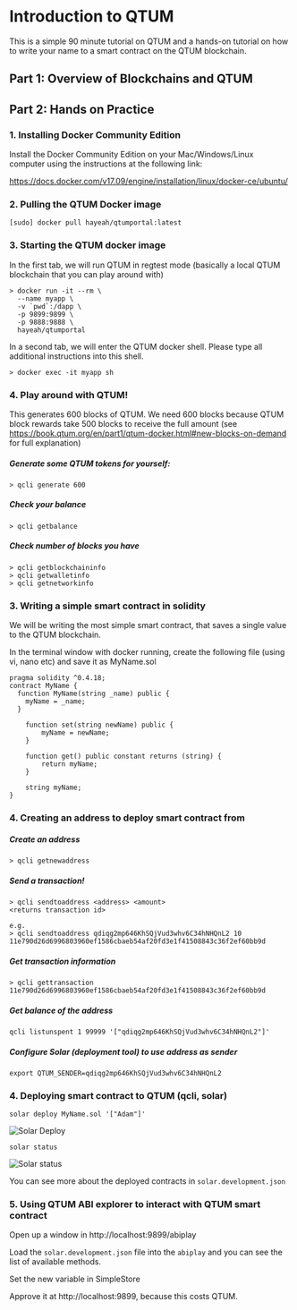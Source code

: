# Introduction to QTUM

This is a simple 90 minute tutorial on QTUM and a hands-on tutorial on how to
write your name to a smart contract on the QTUM blockchain. 

## Part 1: Overview of Blockchains and QTUM


## Part 2: Hands on Practice

### 1. Installing Docker Community Edition

Install the Docker Community Edition on your Mac/Windows/Linux computer using
the instructions at the following link:

https://docs.docker.com/v17.09/engine/installation/linux/docker-ce/ubuntu/

### 2. Pulling the QTUM Docker image

```
[sudo] docker pull hayeah/qtumportal:latest
```

### 3. Starting the QTUM docker image

In the first tab, we will run QTUM in regtest mode (basically a local QTUM
blockchain that you can play around with)

```
> docker run -it --rm \
  --name myapp \
  -v `pwd`:/dapp \
  -p 9899:9899 \
  -p 9888:9888 \
  hayeah/qtumportal
```

In a second tab, we will enter the QTUM docker shell. Please type all
additional instructions into this shell.

```
> docker exec -it myapp sh
```

### 4. Play around with QTUM!

This generates 600 blocks of QTUM. We need 600 blocks because QTUM block
rewards take 500 blocks to receive the full amount (see
https://book.qtum.org/en/part1/qtum-docker.html#new-blocks-on-demand for full
explanation)

##### Generate some QTUM tokens for yourself:
```
> qcli generate 600
```

##### Check your balance
```
> qcli getbalance
```

##### Check number of blocks you have
```
> qcli getblockchaininfo
> qcli getwalletinfo
> qcli getnetworkinfo
```

### 3. Writing a simple smart contract in solidity

We will be writing the most simple smart contract, that saves a single value to
the QTUM blockchain.

In the terminal window with docker running, create the following file (using
vi, nano etc) and save it as MyName.sol

```
pragma solidity ^0.4.18;
contract MyName {
  function MyName(string _name) public {
    myName = _name;
  }

    function set(string newName) public {
        myName = newName;
    }

    function get() public constant returns (string) {
        return myName;
    }

    string myName;
}
```

### 4. Creating an address to deploy smart contract from

##### Create an address
```
> qcli getnewaddress
```

##### Send a transaction!
```
> qcli sendtoaddress <address> <amount>
<returns transaction id>

e.g. 
> qcli sendtoaddress qdiqg2mp646KhSQjVud3whv6C34hNHQnL2 10
11e790d26d6996803960ef1586cbaeb54af20fd3e1f41508843c36f2ef60bb9d
```

##### Get transaction information
```
> qcli gettransaction 11e790d26d6996803960ef1586cbaeb54af20fd3e1f41508843c36f2ef60bb9d
```

##### Get balance of the address
```
qcli listunspent 1 99999 '["qdiqg2mp646KhSQjVud3whv6C34hNHQnL2"]'
```

##### Configure Solar (deployment tool) to use address as sender
```
export QTUM_SENDER=qdiqg2mp646KhSQjVud3whv6C34hNHQnL2
```

### 4. Deploying smart contract to QTUM (qcli, solar)

```
solar deploy MyName.sol '["Adam"]'
```
![Solar
Deploy](https://raw.githubusercontent.com/onggunhao/qtum-intro/master/img/solar-deploy.png)

```
solar status
```
![Solar
status](https://raw.githubusercontent.com/onggunhao/qtum-intro/master/img/solar-status.png)

You can see more about the deployed contracts in ```solar.development.json```

### 5. Using QTUM ABI explorer to interact with QTUM smart contract

Open up a window in http://localhost:9899/abiplay


Load the `solar.development.json` file into the `abiplay` and you can see the
list of available methods.

Set the new variable in SimpleStore

Approve it at http://localhost:9899, because this costs QTUM. 
